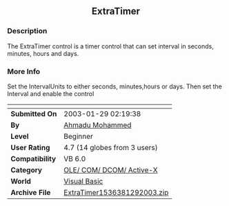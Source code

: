 ﻿<div align="center">

## ExtraTimer


</div>

### Description

The ExtraTimer control is a timer control that can set interval in seconds, minutes, hours and days.
 
### More Info
 
Set the IntervalUnits to either seconds, minutes,hours or days. Then set the Interval and enable the control


<span>             |<span>
---                |---
**Submitted On**   |2003-01-29 02:19:38
**By**             |[Ahmadu Mohammed](https://github.com/Planet-Source-Code/PSCIndex/blob/master/ByAuthor/ahmadu-mohammed.md)
**Level**          |Beginner
**User Rating**    |4.7 (14 globes from 3 users)
**Compatibility**  |VB 6\.0
**Category**       |[OLE/ COM/ DCOM/ Active\-X](https://github.com/Planet-Source-Code/PSCIndex/blob/master/ByCategory/ole-com-dcom-active-x__1-29.md)
**World**          |[Visual Basic](https://github.com/Planet-Source-Code/PSCIndex/blob/master/ByWorld/visual-basic.md)
**Archive File**   |[ExtraTimer1536381292003\.zip](https://github.com/Planet-Source-Code/ahmadu-mohammed-extratimer__1-42792/archive/master.zip)








